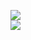 [![](https://img.shields.io/badge/Made%20With-Github%20Spray-lightgrey.svg?style=for-the-badge&logo=github)](https://github.com/Annihil/github-spray#5098)  
[![](https://i.imgur.com/2DrTn0Z.gif)](https://github.com/Annihil/github-spray)